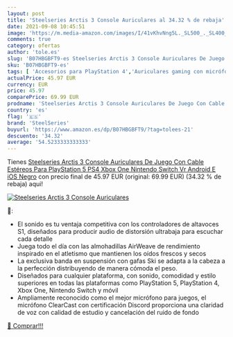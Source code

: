 ```yaml
---
layout: post
title: 'Steelseries Arctis 3 Console Auriculares al 34.32 % de rebaja'
date: 2021-09-08 10:45:51
image: 'https://m.media-amazon.com/images/I/41vKhvNng5L._SL500_._SL400_.jpg'
comments: true
category: ofertas
author: 'tole.es'
slug: 'B07HBGBFT9-es Steelseries Arctis 3 Console Auriculares De Juego Con...'
sku: 'B07HBGBFT9-es'
tags: [ 'Accesorios para PlayStation 4','Auriculares gaming con micrófono para PlayStation 4','Electrónica','Hardware y juegos para PlayStation 4','Videojuegos','nintendo','playstation','ps4','steelseries','xbox', ]
actualPrice: 45.97 EUR
currency: EUR
price: 45.97
comparePrice: 69.99 EUR
prodname: 'Steelseries Arctis 3 Console Auriculares De Juego Con Cable Estéreos Para PlayStation 5  PS4  Xbox One  Nintendo Switch  Vr  Android E iOS  Negro'
country: 'es'
flag: '🇪🇸'
brand: 'SteelSeries'
buyurl: 'https://www.amazon.es/dp/B07HBGBFT9/?tag=tolees-21'
descuento: '34.32'
average: '54.5233333333333'
---
```


Tienes [Steelseries Arctis 3 Console Auriculares De Juego Con Cable Estéreos Para PlayStation 5  PS4  Xbox One  Nintendo Switch  Vr  Android E iOS  Negro](https://www.amazon.es/dp/B07HBGBFT9/?tag=tolees-21) con precio final de  45.97 EUR (original: 69.99 EUR) (34.32 %  de rebaja) aqui!

[![Steelseries Arctis 3 Console Auriculares](https://m.media-amazon.com/images/I/41vKhvNng5L._SL500_._SL400_.jpg)](https://www.amazon.es/dp/B07HBGBFT9/?tag=tolees-21)

🔎:

- El sonido es tu ventaja competitiva con los controladores de altavoces S1, diseñados para producir audio de distorsión ultrabaja para escuchar cada detalle
- Juega todo el día con las almohadillas AirWeave de rendimiento inspirado en el atletismo que mantienen los oídos frescos y secos
- La exclusiva banda en suspensión con gafas Ski se adapta a la cabeza a la perfección distribuyendo de manera cómoda el peso.
- Diseñados para cualquier plataforma, con sonido, comodidad y estilo superiores en todas las plataformas como PlayStation 5, PlayStation 4, Xbox One, Nintendo Switch y móvil
- Ampliamente reconocido como el mejor micrófono para juegos, el micrófono ClearCast con certificación Discord proporciona una claridad de voz con calidad de estudio y cancelación del ruido de fondo

[🛒 Comprar!!!](https://www.amazon.es/dp/B07HBGBFT9/?tag=tolees-21)
